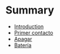 # Summary

* [Introduction](README.md)
* [Primer contacto](primer-contacto.md)
* [Apagar](pros-and-cons.md)
* [Batería](bateria.md)

